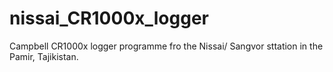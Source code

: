 # nissai_CR1000x_logger
Campbell CR1000x logger programme fro the Nissai/ Sangvor sttation in the Pamir, Tajikistan.
